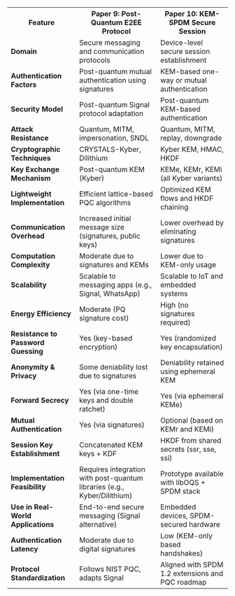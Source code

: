 <table>
  <tr>
    <th>Feature</th>
    <th>Paper 9: Post-Quantum E2EE Protocol</th>
    <th>Paper 10: KEM-SPDM Secure Session</th>
  </tr>
  <tr>
    <td><b>Domain</b></td>
    <td>Secure messaging and communication protocols</td>
    <td>Device-level secure session establishment</td>
  </tr>
  <tr>
    <td><b>Authentication Factors</b></td>
    <td>Post-quantum mutual authentication using signatures</td>
    <td>KEM-based one-way or mutual authentication</td>
  </tr>
  <tr>
    <td><b>Security Model</b></td>
    <td>Post-quantum Signal protocol adaptation</td>
    <td>Post-quantum KEM-based authentication</td>
  </tr>
  <tr>
    <td><b>Attack Resistance</b></td>
    <td>Quantum, MITM, impersonation, SNDL</td>
    <td>Quantum, MITM, replay, downgrade</td>
  </tr>
  <tr>
    <td><b>Cryptographic Techniques</b></td>
    <td>CRYSTALS-Kyber, Dilithium</td>
    <td>Kyber KEM, HMAC, HKDF</td>
  </tr>
  <tr>
    <td><b>Key Exchange Mechanism</b></td>
    <td>Post-quantum KEM (Kyber)</td>
    <td>KEMe, KEMr, KEMi (all Kyber variants)</td>
  </tr>
  <tr>
    <td><b>Lightweight Implementation</b></td>
    <td>Efficient lattice-based PQC algorithms</td>
    <td>Optimized KEM flows and HKDF chaining</td>
  </tr>
  <tr>
    <td><b>Communication Overhead</b></td>
    <td>Increased initial message size (signatures, public keys)</td>
    <td>Lower overhead by eliminating signatures</td>
  </tr>
  <tr>
    <td><b>Computation Complexity</b></td>
    <td>Moderate due to signatures and KEMs</td>
    <td>Lower due to KEM-only usage</td>
  </tr>
  <tr>
    <td><b>Scalability</b></td>
    <td>Scalable to messaging apps (e.g., Signal, WhatsApp)</td>
    <td>Scalable to IoT and embedded systems</td>
  </tr>
  <tr>
    <td><b>Energy Efficiency</b></td>
    <td>Moderate (PQ signature cost)</td>
    <td>High (no signatures required)</td>
  </tr>
  <tr>
    <td><b>Resistance to Password Guessing</b></td>
    <td>Yes (key-based encryption)</td>
    <td>Yes (randomized key encapsulation)</td>
  </tr>
  <tr>
    <td><b>Anonymity & Privacy</b></td>
    <td>Some deniability lost due to signatures</td>
    <td>Deniability retained using ephemeral KEM</td>
  </tr>
  <tr>
    <td><b>Forward Secrecy</b></td>
    <td>Yes (via one-time keys and double ratchet)</td>
    <td>Yes (via ephemeral KEMe)</td>
  </tr>
  <tr>
    <td><b>Mutual Authentication</b></td>
    <td>Yes (via signatures)</td>
    <td>Optional (based on KEMr and KEMi)</td>
  </tr>
  <tr>
    <td><b>Session Key Establishment</b></td>
    <td>Concatenated KEM keys + KDF</td>
    <td>HKDF from shared secrets (ssr, sse, ssi)</td>
  </tr>
  <tr>
    <td><b>Implementation Feasibility</b></td>
    <td>Requires integration with post-quantum libraries (e.g., Kyber/Dilithium)</td>
    <td>Prototype available with libOQS + SPDM stack</td>
  </tr>
  <tr>
    <td><b>Use in Real-World Applications</b></td>
    <td>End-to-end secure messaging (Signal alternative)</td>
    <td>Embedded devices, SPDM-secured hardware</td>
  </tr>
  <tr>
    <td><b>Authentication Latency</b></td>
    <td>Moderate due to digital signatures</td>
    <td>Low (KEM-only based handshakes)</td>
  </tr>
  <tr>
    <td><b>Protocol Standardization</b></td>
    <td>Follows NIST PQC, adapts Signal</td>
    <td>Aligned with SPDM 1.2 extensions and PQC roadmap</td>
  </tr>
</table>
